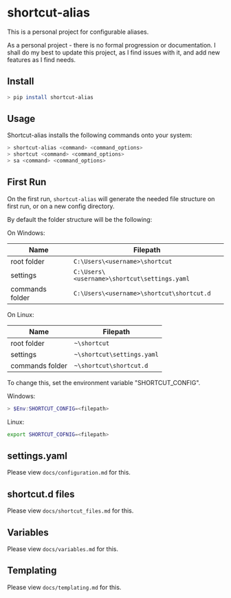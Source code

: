 # shortcut-alias

This is a personal project for configurable aliases. 

As a personal project - there is no formal progression or documentation. I shall do my best to update this project, as I find issues with it, and add new features as I find needs. 

## Install

```sh
> pip install shortcut-alias
```

## Usage

Shortcut-alias installs the following commands onto your system:

```sh
> shortcut-alias <command> <command_options>
> shortcut <command> <command_options>
> sa <command> <command_options>

```

## First Run 

On the first run, `shortcut-alias` will generate the needed file structure on first run, or on a new config directory. 

By default the folder structure will be the following:

On Windows:

| Name            | Filepath                                     |
| --------------- | -------------------------------------------- |
| root folder     | `C:\Users\<username>\shortcut`               |
| settings        | `C:\Users\<username>\shortcut\settings.yaml` |
| commands folder | `C:\Users\<username>\shortcut\shortcut.d`    |

On Linux:

| Name            | Filepath                   |
| --------------- | -------------------------- |
| root folder     | `~\shortcut`               |
| settings        | `~\shortcut\settings.yaml` |
| commands folder | `~\shortcut\shortcut.d`    |

To change this, set the environment variable "SHORTCUT_CONFIG".

Windows:

```powershell
> $Env:SHORTCUT_CONFIG=<filepath>
```

Linux:

```sh
export SHORTCUT_COFNIG=<filepath>
```

## settings.yaml

Please view `docs/configuration.md` for this. 
## shortcut.d files

Please view `docs/shortcut_files.md` for this.

## Variables

Please view `docs/variables.md` for this.

## Templating

Please view `docs/templating.md` for this.
